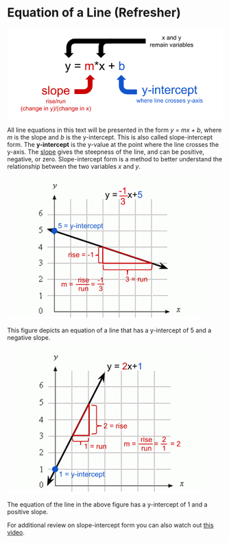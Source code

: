 <!-- Copyright (C)  Google, Runestone Interactive LLC
  This work is licensed under the Creative Commons Attribution-ShareAlike 4.0
  International License. To view a copy of this license, visit
  http://creativecommons.org/licenses/by-sa/4.0/. -->

Equation of a Line (Refresher)
==============================

![Slope intercept form: y equals m times x plus b.](figures/equation_of_a_line.png)

All line equations in this text will be presented in the form *y = mx +
b*, where *m* is the slope and *b* is the y-intercept. This is also
called slope-intercept form. The **y-intercept** is the y-value at the
point where the line crosses the y-axis. The
[slope](interpreting_slope.md) gives the
steepness of the line, and can be positive, negative, or zero.
Slope-intercept form is a method to better understand the relationship
between the two variables *x* and *y*.

![A graph of the equation y equals negative one third times x plus five and the slope is negative.](figures/negative_slope.png)

This figure depicts an equation of a line that has a y-intercept of 5
and a negative slope.

![A graph of the equation of y equals 2 times x plus one.](figures/positive_slope.png)

The equation of the line in the above figure has a y-intercept of 1 and
a positive slope.

For additional review on slope-intercept form you can also watch out
[this
video](https://www.khanacademy.org/math/algebra/x2f8bb11595b61c86:forms-of-linear-equations/x2f8bb11595b61c86:intro-to-slope-intercept-form/v/slope-intercept-form).

